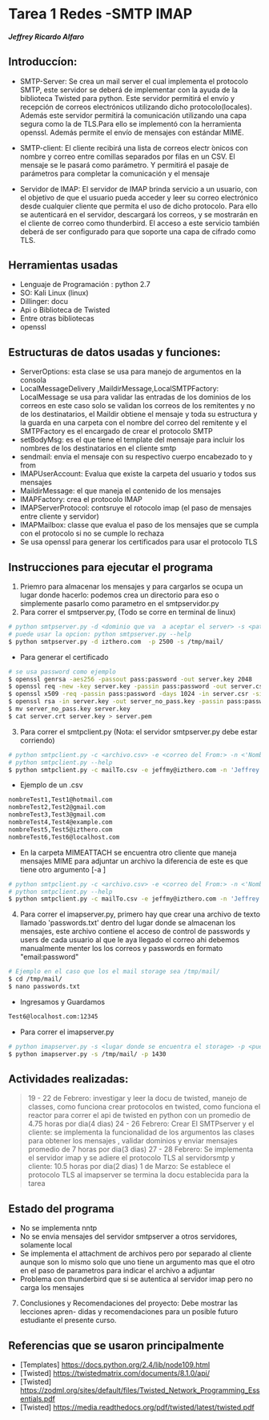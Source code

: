 # Tarea 1 Redes -SMTP IMAP
##### Jeffrey Ricardo Alfaro

## Introduccíon:
- SMTP-Server: Se  crea un mail server el cual implementa el protocolo SMTP,
este servidor se deberá de implementar con la ayuda de la biblioteca Twisted
para python. Este servidor permitirá el envío y recepción de correos electrónicos
utilizando dicho protocolo(locales). Además este servidor permitirá la comunicación
utilizando una capa segura como la de TLS.Para ello se implementó con  la herramienta openssl. Además permite el envío de mensajes con estándar MIME.

- SMTP-client: El cliente recibirá una lista de correos electr ́onicos con nombre y correo entre comillas separados por filas en un CSV. El mensaje se le pasará como parámetro. Y permitirá el pasaje de parámetros para completar la comunicación y el mensaje

- Servidor de IMAP: El servidor de IMAP brinda servicio a un usuario, con el
objetivo de que el usuario pueda acceder y leer su correo electrónico desde cualquier
cliente que permita el uso de dicho protocolo. Para ello se autenticará en el servidor,
descargará los correos, y se mostrarán en el cliente de correo como thunderbird. El acceso a este servicio también deberá de ser configurado para que soporte una capa de cifrado como TLS.

## Herramientas usadas
- Lenguaje de Programación : python 2.7
- SO: Kali Linux (linux)
- Dillinger: docu
- Api o Biblioteca de Twisted
- Entre otras bibliotecas
- openssl

## Estructuras de datos usadas y funciones:

- ServerOptions: esta clase se usa para manejo de argumentos en la consola
- LocalMessageDelivery ,MaildirMessage,LocalSMTPFactory: LocalMessage se usa para validar las entradas de los dominios de los correos en este caso solo se validan los correos de los remitentes y no de los destinatarios, el Maildir obtiene el mensaje y toda su estructura y la guarda en una carpeta con el nombre del correo del remitente y el SMTPFactory es el encargado de crear el protocolo SMTP
- setBodyMsg: es el que tiene el template del mensaje para incluir los nombres de los destinatarios en el cliente smtp
- sendmail: envia el mensaje con su respectivo cuerpo encabezado to y from
- IMAPUserAccount: Evalua que existe la carpeta del usuario y todos sus mensajes
- MaildirMessage: el que maneja el contenido de los mensajes
- IMAPFactory: crea el protocolo IMAP
- IMAPServerProtocol: contsruye el rotocolo imap (el paso de mensajes entre cliente y servidor)
- IMAPMailbox: classe que evalua el paso de los mensajes que se cumpla con el protocolo si no se cumple lo rechaza
- Se usa openssl para generar los certificados para usar el protocolo TLS

## Instrucciones para ejecutar el programa
1. Priemro para almacenar los mensajes y para cargarlos se ocupa un lugar donde hacerlo: podemos crea un directorio para eso o simplemente pasarlo como parametro en el smtpservidor.py
2. Para correr el smtpserver.py, (Todo se corre en terminal de linux)
```sh
# python smtpserver.py -d <dominio que va  a aceptar el server> -s <path del almacenamiento> -p <puerto>
# puede usar la opcion: python smtpserver.py --help
$ python smtpserver.py -d izthero.com  -p 2500 -s /tmp/mail/
```
- Para generar el certificado
```sh
# se usa password como ejemplo
$ openssl genrsa -aes256 -passout pass:password -out server.key 2048
$ openssl req -new -key server.key -passin pass:password -out server.csr
$ openssl x509 -req -passin pass:password -days 1024 -in server.csr -signkey server.key -out server.crt
$ openssl rsa -in server.key -out server_no_pass.key -passin pass:password
$ mv server_no_pass.key server.key
$ cat server.crt server.key > server.pem
```
3. Para correr el smtpclient.py (Nota: el servidor smtpserver.py debe estar corriendo)
```sh
# python smtpclient.py -c <archivo.csv> -e <correo del From:> -n <'Nombre del From:'> -h <host_servidor> -p <puerto_servidor> -s <"Subject"> -m "archivo con el cuerpo del mensaje"
# python smtpclient.py --help
$ python smtpclient.py -c mailTo.csv -e jeffmy@izthero.com -n 'Jeffrey Ricardo Alfaro Fonseca' -h localhost -p 2500 -s "Message Test" -m bodymessage
```
- Ejemplo de un .csv
```sh
nombreTest1,Test1@hotmail.com
nombreTest2,Test2@gmail.com
nombreTest3,Test3@gmail.com
nombreTest4,Test4@example.com
nombreTest5,Test5@izthero.com
nombreTest6,Test6@localhost.com
```
- En la carpeta MIMEATTACH se encuentra otro cliente que maneja mensajes MIME para adjuntar un archivo la diferencia de este es que tiene otro argumento [-a <nombre arhivo para adjuntar>]
```sh
# python smtpclient.py -c <archivo.csv> -e <correo del From:> -n <'Nombre del From:'> -h <host_servidor> -p <puerto_servidor> -s <"Subject"> -m "archivo con el cuerpo del mensaje" -a <nombre arhivo para adjuntar>
# python smtpclient.py --help
$ python smtpclient.py -c mailTo.csv -e jeffmy@izthero.com -n 'Jeffrey Ricardo Alfaro Fonseca' -h localhost -p 2500 -s "Message Test" -m bodymessage -a bodymessage
```

4. Para correr el imapserver.py, primero hay que crear una archivo de texto llamado 'passwords.txt' dentro del lugar donde se almacenan los mensajes, este archivo contiene el acceso de control de passwords y users de cada usuario al que le aya llegado el correo ahi debemos manualmente menter los los correos y passwords en formato "email:password"
```sh
# Ejemplo en el caso que los el mail storage sea /tmp/mail/
$ cd /tmp/mail/
$ nano passwords.txt
```
- Ingresamos y Guardamos
```sh
Test6@localhost.com:12345
```
- Para correr el imapserver.py
```sh
# python imapserver.py -s <lugar donde se encuentra el storage> -p <puerto>
$ python imapserver.py -s /tmp/mail/ -p 1430
```

## Actividades realizadas: 
> 19 - 22 de Febrero: investigar y leer la docu de twisted, manejo de classes, como funciona crear protocolos en twisted, como funciona el reactor para correr el api de twisted en python con un promedio de 4.75 horas por dia(4 dias)
24 - 26 Febrero: Crear El SMTPserver y el cliente: se implementa la funcionalidad de los argumentos las clases para obtener los mensajes , validar dominios y enviar mensajes promedio de 7 horas por dia(3 dias)
27 - 28 Febrero: Se implementa el servidor imap y se adiere el protocolo TLS al servidorsmtp y cliente: 10.5 horas por dia(2 dias)
1 de Marzo: Se establece el protocolo TLS al imapserver se termina la docu establecida para la tarea

## Estado del programa
- No se implementa nntp
- No se envia mensajes del servidor smtpserver a otros servidores, solamente local
- Se implementa el attachment de archivos pero por separado al cliente aunque son lo mismo solo que uno tiene un argumento mas que el otro en el paso de parametros para indicar el archivo a adjuntar
- Problema con thunderbird que si se autentica al servidor imap pero no carga los mensajes
7. Conclusiones y Recomendaciones del proyecto: Debe mostrar las lecciones apren-
didas y recomendaciones para un posible futuro estudiante el presente curso.

## Referencias que se usaron principalmente
- [Templates] https://docs.python.org/2.4/lib/node109.html
- [Twisted] https://twistedmatrix.com/documents/8.1.0/api/
- [Twisted] https://zodml.org/sites/default/files/Twisted_Network_Programming_Essentials.pdf
- [Twisted] https://media.readthedocs.org/pdf/twisted/latest/twisted.pdf
